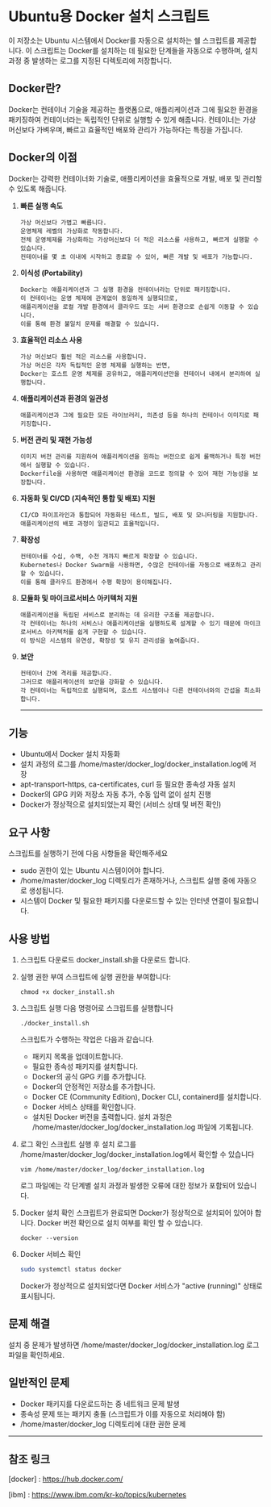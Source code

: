 # Ubuntu용 Docker 설치 스크립트

이 저장소는 Ubuntu 시스템에서 Docker를 자동으로 설치하는 쉘 스크립트를 제공합니다. 이 스크립트는 Docker를 설치하는 데 필요한 단계들을 자동으로 수행하며, 설치 과정 중 발생하는 로그를 지정된 디렉토리에 저장합니다.

## Docker란?
Docker는 컨테이너 기술을 제공하는 플랫폼으로, 애플리케이션과 그에 필요한 환경을 패키징하여 컨테이너라는 독립적인 단위로 실행할 수 있게 해줍니다. 컨테이너는 가상 머신보다 가벼우며, 빠르고 효율적인 배포와 관리가 가능하다는 특징을 가집니다.

## Docker의 이점
Docker는 강력한 컨테이너화 기술로, 애플리케이션을 효율적으로 개발, 배포 및 관리할 수 있도록 해줍니다. 
1. **빠른 실행 속도**
   ```
   가상 머신보다 가볍고 빠릅니다.
   운영체제 레벨의 가상화로 작동합니다.
   전체 운영체제를 가상화하는 가상머신보다 더 적은 리소스를 사용하고, 빠르게 실행할 수 있습니다.
   컨테이너를 몇 초 이내에 시작하고 종료할 수 있어, 빠른 개발 및 배포가 가능합니다.
   ```
3. **이식성 (Portability)**
   ```
   Docker는 애플리케이션과 그 실행 환경을 컨테이너라는 단위로 패키징합니다.
   이 컨테이너는 운영 체제에 관계없이 동일하게 실행되므로,
   애플리케이션을 로컬 개발 환경에서 클라우드 또는 서버 환경으로 손쉽게 이동할 수 있습니다.
   이를 통해 환경 불일치 문제를 해결할 수 있습니다.
   ```
4. **효율적인 리소스 사용**
   ```
   가상 머신보다 훨씬 적은 리소스를 사용합니다.
   가상 머신은 각자 독립적인 운영 체제를 실행하는 반면,
   Docker는 호스트 운영 체제를 공유하고, 애플리케이션만을 컨테이너 내에서 분리하여 실행합니다.
   ```
5. **애플리케이션과 환경의 일관성**
   ```
   애플리케이션과 그에 필요한 모든 라이브러리, 의존성 등을 하나의 컨테이너 이미지로 패키징합니다.
   ```
6. **버전 관리 및 재현 가능성**
   ```
   이미지 버전 관리를 지원하여 애플리케이션을 원하는 버전으로 쉽게 롤백하거나 특정 버전에서 실행할 수 있습니다.
   Dockerfile을 사용하면 애플리케이션 환경을 코드로 정의할 수 있어 재현 가능성을 보장합니다.
   ```
7. **자동화 및 CI/CD (지속적인 통합 및 배포) 지원**
   ```
   CI/CD 파이프라인과 통합되어 자동화된 테스트, 빌드, 배포 및 모니터링을 지원합니다.
   애플리케이션의 배포 과정이 일관되고 효율적입니다.
   ```
8. **확장성**
   ```
   컨테이너를 수십, 수백, 수천 개까지 빠르게 확장할 수 있습니다.
   Kubernetes나 Docker Swarm을 사용하면, 수많은 컨테이너를 자동으로 배포하고 관리할 수 있습니다.
   이를 통해 클라우드 환경에서 수평 확장이 용이해집니다.
   ```
9. **모듈화 및 마이크로서비스 아키텍처 지원**
   ```
   애플리케이션을 독립된 서비스로 분리하는 데 유리한 구조를 제공합니다.
   각 컨테이너는 하나의 서비스나 애플리케이션을 실행하도록 설계할 수 있기 때문에 마이크로서비스 아키텍처를 쉽게 구현할 수 있습니다.
   이 방식은 시스템의 유연성, 확장성 및 유지 관리성을 높여줍니다.
   ```
10. **보안**
    ```
    컨테이너 간에 격리를 제공합니다.
    그러므로 애플리케이션의 보안을 강화할 수 있습니다.
    각 컨테이너는 독립적으로 실행되며, 호스트 시스템이나 다른 컨테이너와의 간섭을 최소화합니다. 
    ```
    <hr/>
    
## 기능
   - Ubuntu에서 Docker 설치 자동화
   - 설치 과정의 로그를 /home/master/docker_log/docker_installation.log에 저장
   - apt-transport-https, ca-certificates, curl 등 필요한 종속성 자동 설치
   - Docker의 GPG 키와 저장소 자동 추가, 수동 입력 없이 설치 진행
   - Docker가 정상적으로 설치되었는지 확인 (서비스 상태 및 버전 확인)

## 요구 사항
스크립트를 실행하기 전에 다음 사항들을 확인해주세요
   - sudo 권한이 있는 Ubuntu 시스템이어야 합니다.
   - /home/master/docker_log 디렉토리가 존재하거나, 스크립트 실행 중에 자동으로 생성됩니다.
   - 시스템이 Docker 및 필요한 패키지를 다운로드할 수 있는 인터넷 연결이 필요합니다.

## 사용 방법

1. 스크립트 다운로드
   docker_install.sh을 다운로드 합니다.

2. 실행 권한 부여
   스크립트에 실행 권한을 부여합니다:
   ```
   chmod +x docker_install.sh
   ```
3. 스크립트 실행
   다음 명령어로 스크립트를 실행합니다
   ```
   ./docker_install.sh
   ```
   스크립트가 수행하는 작업은 다음과 같습니다.
   - 패키지 목록을 업데이트합니다.
   - 필요한 종속성 패키지를 설치합니다.
   - Docker의 공식 GPG 키를 추가합니다.
   - Docker의 안정적인 저장소를 추가합니다.
   - Docker CE (Community Edition), Docker CLI, containerd를 설치합니다.
   - Docker 서비스 상태를 확인합니다.
   - 설치된 Docker 버전을 출력합니다.
   설치 과정은 /home/master/docker_log/docker_installation.log 파일에 기록됩니다.

4. 로그 확인
   스크립트 실행 후 설치 로그를 /home/master/docker_log/docker_installation.log에서 확인할 수 있습니다
   ```
   vim /home/master/docker_log/docker_installation.log
   ```
   로그 파일에는 각 단계별 설치 과정과 발생한 오류에 대한 정보가 포함되어 있습니다.

5. Docker 설치 확인
   스크립트가 완료되면 Docker가 정상적으로 설치되어 있어야 합니다.
   Docker 버전 확인으로 설치 여부를 확인 할 수 있습니다. 
   ```
   docker --version
   ```

6. Docker 서비스 확인
   ``` bash
   sudo systemctl status docker
   ```
   Docker가 정상적으로 설치되었다면 Docker 서비스가 "active (running)" 상태로 표시됩니다.

## 문제 해결
   설치 중 문제가 발생하면 /home/master/docker_log/docker_installation.log 로그 파일을 확인하세요.

## 일반적인 문제
   - Docker 패키지를 다운로드하는 중 네트워크 문제 발생
   - 종속성 문제 또는 패키지 충돌 (스크립트가 이를 자동으로 처리해야 함)
   - /home/master/docker_log 디렉토리에 대한 권한 문제
<hr/>

## 참조 링크
[docker] : https://hub.docker.com/

[ibm] : https://www.ibm.com/kr-ko/topics/kubernetes
